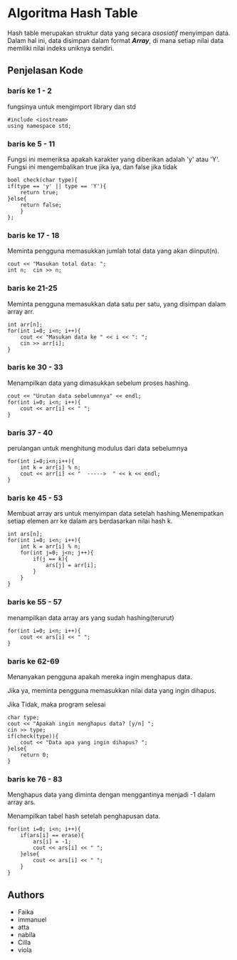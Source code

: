 
# Algoritma Hash Table

Hash table merupakan struktur data yang secara *asosiatif* menyimpan data. Dalam hal ini, data disimpan dalam format ***Array***, di mana setiap nilai data memiliki nilai indeks uniknya sendiri.


## Penjelasan Kode

### baris ke 1 - 2

fungsinya untuk mengimport library dan std

    #include <iostream>
    using namespace std;

### baris ke 5 - 11

Fungsi ini memeriksa apakah karakter yang diberikan adalah 'y' atau 'Y'. Fungsi ini mengembalikan true jika iya, dan false jika tidak

    bool check(char type){
    if(type == 'y' || type == 'Y'){
        return true;
    }else{
        return false;
        }
    };

### baris ke 17 - 18

Meminta pengguna memasukkan jumlah total data yang akan diinput(n).

    cout << "Masukan total data: ";
    int n;  cin >> n;

### baris ke 21-25

Meminta pengguna memasukkan data satu per satu, yang disimpan dalam array arr.

    int arr[n];
    for(int i=0; i<n; i++){
        cout << "Masukan data ke " << i << ": ";
        cin >> arr[i];
    }

### baris ke 30 - 33

Menampilkan data yang dimasukkan sebelum proses hashing.

    cout << "Urutan data sebelumnnya" << endl;
    for(int i=0; i<n; i++){
        cout << arr[i] << " ";
    }

### baris 37 - 40

perulangan untuk menghitung modulus dari data sebelumnya

    for(int i=0;i<n;i++){
        int k = arr[i] % n;
        cout << arr[i] << "  ----->  " << k << endl;
    }

### baris ke 45 - 53

Membuat array ars untuk menyimpan data setelah hashing.Menempatkan setiap elemen arr ke dalam ars berdasarkan nilai hash k.

    int ars[n];
    for(int i=0; i<n; i++){
        int k = arr[i] % n;
        for(int j=0; j<n; j++){
            if(j == k){
                ars[j] = arr[i];
            }
        }
    }

### baris ke 55 - 57

menampilkan data array ars yang sudah hashing(terurut)

    for(int i=0; i<n; i++){
        cout << ars[i] << " ";
    }

### baris ke 62-69

Menanyakan pengguna apakah mereka ingin menghapus data.

Jika ya, meminta pengguna memasukkan nilai data yang ingin dihapus.

Jika Tidak, maka program selesai

    char type;
    cout << "Apakah ingin menghapus data? [y/n] ";
    cin >> type;
    if(check(type)){
        cout << "Data apa yang ingin dihapus? ";
    }else{
        return 0;
    }

### baris ke 76 - 83

Menghapus data yang diminta dengan menggantinya menjadi -1 dalam array ars.

Menampilkan tabel hash setelah penghapusan data.

    for(int i=0; i<n; i++){
        if(ars[i] == erase){
            ars[i] = -1;
            cout << ars[i] << " ";
        }else{
            cout << ars[i] << " ";
        }
    }
## Authors

- Faika
- immanuel
- atta
- nabila
- Cilla
- viola

